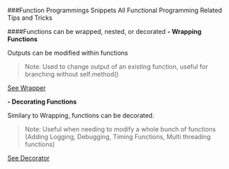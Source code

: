 ###Function Programmings Snippets
All Functional Programming Related Tips and Tricks

####Functions can be wrapped, nested, or decorated
**- Wrapping Functions**

Outputs can be modified within functions

>Note: Used to change output of an existing function, useful for branching without self.method()

[See Wrapper](wrapper.py)

**- Decorating Functions**

Similary to Wrapping, functions can be decorated.

>Note: Useful when needing to modify a whole bunch of functions (Adding Logging, Debugging, Timing Functions, Multi threading functions)

[See Decorator](decorator.py)

